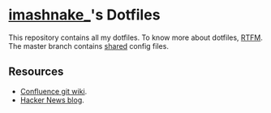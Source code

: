 # [imashnake_](https://twitter.com/imashnake_)'s Dotfiles
This repository contains all my dotfiles. To know more about dotfiles, [RTFM](https://wiki.archlinux.org/title/Dotfiles#Host-specific_configuration). The master branch contains [shared](https://wiki.archlinux.org/title/Dotfiles#Host-specific_configuration) config files.

## Resources
* [Confluence git wiki](https://www.atlassian.com/git/tutorials/dotfiles).
* [Hacker News blog](https://news.ycombinator.com/item?id=11070797).
